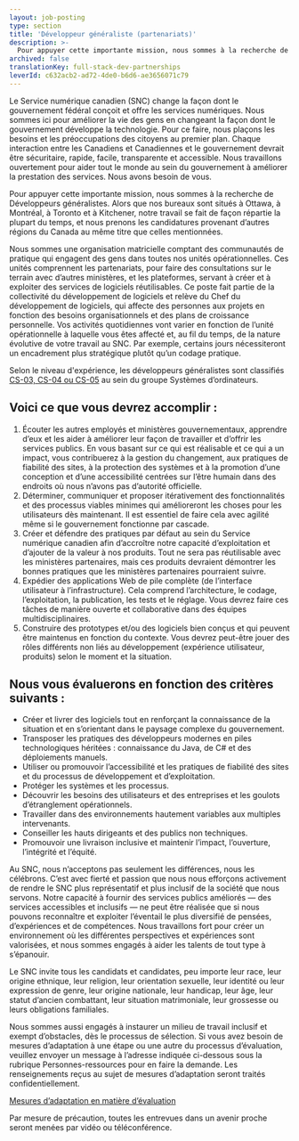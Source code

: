 ```yaml
---
layout: job-posting
type: section
title: 'Développeur généraliste (partenariats)'
description: >-
  Pour appuyer cette importante mission, nous sommes à la recherche de Développeurs généralistes. Alors que nos bureaux sont situés à Ottawa, à Montréal, à Toronto et à Kitchener, notre travail se fait de façon répartie la plupart du temps, et nous prenons les candidatures provenant d’autres régions du Canada au même titre que celles mentionnées.
archived: false
translationKey: full-stack-dev-partnerships
leverId: c632acb2-ad72-4de0-b6d6-ae3656071c79
---
```


Le Service numérique canadien (SNC) change la façon dont le gouvernement fédéral conçoit et offre les services numériques. Nous sommes ici pour améliorer la vie des gens en changeant la façon dont le gouvernement développe la technologie. Pour ce faire, nous plaçons les besoins et les préoccupations des citoyens au premier plan. Chaque interaction entre les Canadiens et Canadiennes et le gouvernement devrait être sécuritaire, rapide, facile, transparente et accessible. Nous travaillons ouvertement pour aider tout le monde au sein du gouvernement à améliorer la prestation des services. Nous avons besoin de vous.

Pour appuyer cette importante mission, nous sommes à la recherche de Développeurs généralistes. Alors que nos bureaux sont situés à Ottawa, à Montréal, à Toronto et à Kitchener, notre travail se fait de façon répartie la plupart du temps, et nous prenons les candidatures provenant d’autres régions du Canada au même titre que celles mentionnées.

Nous sommes une organisation matricielle comptant des communautés de pratique qui engagent des gens dans toutes nos unités opérationnelles. Ces unités comprennent les partenariats, pour faire des consultations sur le terrain avec d’autres ministères, et les plateformes, servant à créer et à exploiter des services de logiciels réutilisables. Ce poste fait partie de la collectivité du développement de logiciels et relève du Chef du développement de logiciels, qui affecte des personnes aux projets en fonction des besoins organisationnels et des plans de croissance personnelle. Vos activités quotidiennes vont varier en fonction de l’unité opérationnelle à laquelle vous êtes affecté et, au fil du temps, de la nature évolutive de votre travail au SNC. Par exemple, certains jours nécessiteront un encadrement plus stratégique plutôt qu’un codage pratique.

Selon le niveau d'expérience, les développeurs généralistes sont classifiés [CS-03, CS-04 ou CS-05](https://www.tbs-sct.gc.ca/agreements-conventions/view-visualiser-fra.aspx?id=1) au sein du groupe Systèmes d’ordinateurs. 

## Voici ce que vous devrez accomplir :

1. Écouter les autres employés et ministères gouvernementaux, apprendre d’eux et les aider à améliorer leur façon de travailler et d’offrir les services publics. En vous basant sur ce qui est réalisable et ce qui a un impact, vous contribuerez à la gestion du changement, aux pratiques de fiabilité des sites, à la protection des systèmes et à la promotion d’une conception et d’une accessibilité centrées sur l’être humain dans des endroits où nous n’avons pas d’autorité officielle.
2. Déterminer, communiquer et proposer itérativement des fonctionnalités et des processus viables minimes qui amélioreront les choses pour les utilisateurs dès maintenant. Il est essentiel de faire cela avec agilité même si le gouvernement fonctionne par cascade.
3. Créer et défendre des pratiques par défaut au sein du Service numérique canadien afin d’accroître notre capacité d’exploitation et d’ajouter de la valeur à nos produits. Tout ne sera pas réutilisable avec les ministères partenaires, mais ces produits devraient démontrer les bonnes pratiques que les ministères partenaires pourraient suivre.
4. Expédier des applications Web de pile complète (de l’interface utilisateur à l’infrastructure). Cela comprend l’architecture, le codage, l’exploitation, la publication, les tests et le réglage. Vous devrez faire ces tâches de manière ouverte et collaborative dans des équipes multidisciplinaires. 
5. Construire des prototypes et/ou des logiciels bien conçus et qui peuvent être maintenus en fonction du contexte. Vous devrez peut-être jouer des rôles différents non liés au développement (expérience utilisateur, produits) selon le moment et la situation.

## Nous vous évaluerons en fonction des critères suivants :

- Créer et livrer des logiciels tout en renforçant la connaissance de la situation et en s’orientant dans le paysage complexe du gouvernement.
- Transposer les pratiques des développeurs modernes en piles technologiques héritées : connaissance du Java, de C# et des déploiements manuels. 
- Utiliser ou promouvoir l’accessibilité et les pratiques de fiabilité des sites et du processus de développement et d’exploitation.
- Protéger les systèmes et les processus.
- Découvrir les besoins des utilisateurs et des entreprises et les goulots d’étranglement opérationnels.
- Travailler dans des environnements hautement variables aux multiples intervenants.
- Conseiller les hauts dirigeants et des publics non techniques.
- Promouvoir une livraison inclusive et maintenir l’impact, l’ouverture, l’intégrité et l’équité.

Au SNC, nous n’acceptons pas seulement les différences, nous les célébrons. C’est avec fierté et passion que nous nous efforçons activement de rendre le SNC plus représentatif et plus inclusif de la société que nous servons. Notre capacité à fournir des services publics améliorés — des services accessibles et inclusifs — ne peut être réalisée que si nous pouvons reconnaître et exploiter l’éventail le plus diversifié de pensées, d’expériences et de compétences. Nous travaillons fort pour créer un environnement où les différentes perspectives et expériences sont valorisées, et nous sommes engagés à aider les talents de tout type à s’épanouir.

Le SNC invite tous les candidats et candidates, peu importe leur race, leur origine ethnique, leur religion, leur orientation sexuelle, leur identité ou leur expression de genre, leur origine nationale, leur handicap, leur âge, leur statut d’ancien combattant, leur situation matrimoniale, leur grossesse ou leurs obligations familiales.

Nous sommes aussi engagés à instaurer un milieu de travail inclusif et exempt d’obstacles, dès le processus de sélection. Si vous avez besoin de mesures d’adaptation à une étape ou une autre du processus d’évaluation, veuillez envoyer un message à l’adresse indiquée ci-dessous sous la rubrique Personnes-ressources pour en faire la demande. Les renseignements reçus au sujet de mesures d’adaptation seront traités confidentiellement.

[Mesures d’adaptation en matière d’évaluation](https://www.canada.ca/fr/commission-fonction-publique/services/mesures-d-adaptation-matiere-evaluation.html)

Par mesure de précaution, toutes les entrevues dans un avenir proche seront menées par vidéo ou téléconférence.


